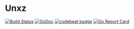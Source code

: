 # Unxz

[![Build Status](https://img.shields.io/travis/com/yi-ge/unxz/master.svg)](https://travis-ci.com/yi-ge/unxz)
[![GoDoc](https://godoc.org/github.com/yi-ge/unxz?status.svg)](https://godoc.org/github.com/yi-ge/unxz)
[![codebeat badge](https://codebeat.co/badges/1a06ccdf-73a1-4e8c-bf84-b40c8f6beeb2)](https://codebeat.co/projects/github-com-yi-ge-unxz-master)
[![Go Report Card](https://goreportcard.com/badge/github.com/yi-ge/unxz)](https://goreportcard.com/report/github.com/yi-ge/unxz)
